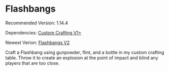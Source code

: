 # Flashbangs
Recommended Version: 1.14.4

Dependencies: [Custom Crafting V1+](https://github.com/WaifuBeforeLaifu/Datapacks/tree/master/Custom%20Crafting)

Newest Verion: [Flashbangs V2](https://github.com/WaifuBeforeLaifu/Datapacks/raw/master/Flashbangs/Flashbangs%20V2.zip)

Craft a Flashbang using gunpowder, flint, and a bottle in my custom crafting table. Throw it to create an explosion at the point of impact and blind any players that are too close. 
